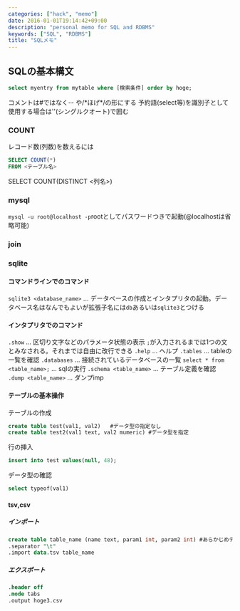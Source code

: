 ```yaml
---
categories: ["hack", "memo"]
date: 2016-01-01T19:14:42+09:00
description: "personal memo for SQL and RDBMS"
keywords: ["SQL", "RDBMS"]
title: "SQLメモ"
---
```



## SQLの基本構文
```sql
select myentry from mytable where [検索条件] order by hoge;
```

コメントは\#ではなく\-\- や/\*ほげ\*/の形にする
予約語(select等)を識別子として使用する場合は''(シングルクオート)で囲む
### COUNT
レコード数(列数)を数えるには
```sql
SELECT COUNT(*)
FROM <テーブル名>
```
SELECT COUNT(DISTINCT <列名>)

### mysql
`mysql -u root@localhost -p`rootとしてパスワードつきで起動(@localhostは省略可能)

### join

### sqlite

#### コマンドラインでのコマンド

`sqlite3 <database_name>` ... データベースの作成とインタプリタの起動。データベース名はなんでもよいが拡張子名には`db`あるいは`sqlite3`とつける


#### インタプリタでのコマンド
`.show` ... 区切り文字などのパラメータ状態の表示
`;`が入力されるまでは1つの文とみなされる。それまでは自由に改行できる
`.help` ... ヘルプ
`.tables` ... tableの一覧を確認
`.databases` ... 接続されているデータベースの一覧
`select * from <table_name>;` ... sqlの実行
`.schema <table_name>` ... テーブル定義を確認
`.dump <table_name>` ... ダンプimp

#### テーブルの基本操作
テーブルの作成
```sql
create table test(val1, val2)   #データ型の指定なし
create table test2(val1 text, val2 mumeric) #データ型を指定
```

行の挿入
```sql
insert into test values(null, 48);
```

データ型の確認
```sql
select typeof(val1)
```

#### tsv,csv
##### インポート
```sql
create table table_name (name text, param1 int, param2 int) #あらかじめテーブルを作成(必須かは不明)
.separator "\t"
.import data.tsv table_name
```
##### エクスポート
```sql
.header off
.mode tabs
.output hoge3.csv
```

